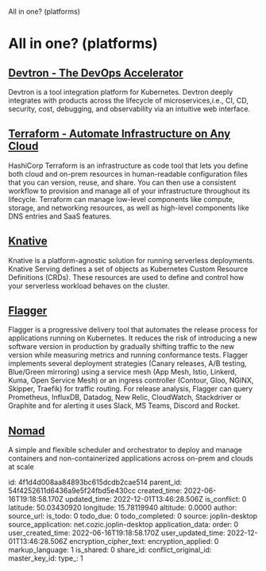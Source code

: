 All in one? (platforms)

# All in one? (platforms)

## [**Devtron** - The DevOps Accelerator](https://devtron.ai/index.html)
Devtron is a tool integration platform for Kubernetes.
Devtron deeply integrates with products across the lifecycle of microservices,i.e., CI, CD, security, cost, debugging, and observability via an intuitive web interface.

## [**Terraform** - Automate Infrastructure on Any Cloud](https://www.terraform.io/)
HashiCorp Terraform is an infrastructure as code tool that lets you define both cloud and on-prem resources in human-readable configuration files that you can version, reuse, and share. You can then use a consistent workflow to provision and manage all of your infrastructure throughout its lifecycle. Terraform can manage low-level components like compute, storage, and networking resources, as well as high-level components like DNS entries and SaaS features.

## [**Knative**](https://knative.dev/docs/)
Knative is a platform-agnostic solution for running serverless deployments. Knative Serving defines a set of objects as Kubernetes Custom Resource Definitions (CRDs). These resources are used to define and control how your serverless workload behaves on the cluster.

## [**Flagger**](https://docs.flagger.app/)
Flagger is a progressive delivery tool that automates the release process for applications running on Kubernetes. It reduces the risk of introducing a new software version in production by gradually shifting traffic to the new version while measuring metrics and running conformance tests.
Flagger implements several deployment strategies (Canary releases, A/B testing, Blue/Green mirroring) using a service mesh (App Mesh, Istio, Linkerd, Kuma, Open Service Mesh) or an ingress controller (Contour, Gloo, NGINX, Skipper, Traefik) for traffic routing. For release analysis, Flagger can query Prometheus, InfluxDB, Datadog, New Relic, CloudWatch, Stackdriver or Graphite and for alerting it uses Slack, MS Teams, Discord and Rocket.

## [**Nomad**](https://developer.hashicorp.com/nomad)
A simple and flexible scheduler and orchestrator to deploy and manage containers and non-containerized applications across on-prem and clouds at scale

id: 4f1d4d008aa84893bc615dcdb2cae514
parent_id: 54f4252611d6436a9e5f24fbd5e430cc
created_time: 2022-06-16T19:18:58.170Z
updated_time: 2022-12-01T13:46:28.506Z
is_conflict: 0
latitude: 50.03430920
longitude: 15.78119940
altitude: 0.0000
author: 
source_url: 
is_todo: 0
todo_due: 0
todo_completed: 0
source: joplin-desktop
source_application: net.cozic.joplin-desktop
application_data: 
order: 0
user_created_time: 2022-06-16T19:18:58.170Z
user_updated_time: 2022-12-01T13:46:28.506Z
encryption_cipher_text: 
encryption_applied: 0
markup_language: 1
is_shared: 0
share_id: 
conflict_original_id: 
master_key_id: 
type_: 1